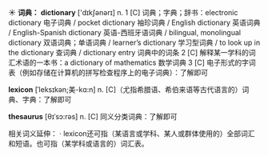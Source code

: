 ☀ <span class="category">**词典：**</span>
<span class="vocabulary">**dictionary**</span> ['dɪkʃənərɪ] 
<span class="definition">n. 1 [C] 词典；字典；辞书：</span>electronic dictionary 电子词典 / pocket dictionary 袖珍词典 / English dictionary 英语词典 / English-Spanish dictionary 英语-西班牙语词典 / bilingual, monolingual dictionary 双语词典；单语词典 / learner’s dictionary 学习型词典 / to look up in the dictionary 查词典 / dictionary entry 词典中的词条 <span class="definition">2 [C] 解释某一学科的词汇术语的一本书：</span>a dictionary of mathematics 数学词典 <span class="definition">3 [C] 电子形式的字词表（例如存储在计算机的拼写检查程序上的电子词典）：</span>了解即可
           
<span class="vocabulary">**lexicon**</span> [ˈleksɪkən;美-kɑ:n]
<span class="definition">n. [C]（尤指希腊语、希伯来语等古代语言的）词典、字典：</span>了解即可
            
<span class="vocabulary">**thesaurus**</span> [θɪˈsɔ:rəs]
<span class="definition">n. [C] 同义分类词典：</span>了解即可

相关词义延伸：
· lexicon还可指（某语言或学科、某人或群体使用的）全部词汇和短语。也可指（某学科或语言的）词汇表。
 
